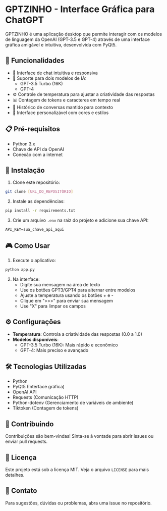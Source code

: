 # GPTZINHO - Interface Gráfica para ChatGPT

GPTZINHO é uma aplicação desktop que permite interagir com os modelos de linguagem da OpenAI (GPT-3.5 e GPT-4) através de uma interface gráfica amigável e intuitiva, desenvolvida com PyQt5.

## 🚀 Funcionalidades

- 💬 Interface de chat intuitiva e responsiva
- 🤖 Suporte para dois modelos de IA:
  - GPT-3.5 Turbo (16K)
  - GPT-4
- ⚙️ Controle de temperatura para ajustar a criatividade das respostas
- 📊 Contagem de tokens e caracteres em tempo real
- 🔄 Histórico de conversas mantido para contexto
- 🎨 Interface personalizável com cores e estilos

## 📋 Pré-requisitos

- Python 3.x
- Chave de API da OpenAI
- Conexão com a internet

## 🔧 Instalação

1. Clone este repositório:
```bash
git clone [URL_DO_REPOSITÓRIO]
```

2. Instale as dependências:
```bash
pip install -r requirements.txt
```

3. Crie um arquivo `.env` na raiz do projeto e adicione sua chave API:
```
API_KEY=sua_chave_api_aqui
```

## 🎮 Como Usar

1. Execute o aplicativo:
```bash
python app.py
```

2. Na interface:
   - Digite sua mensagem na área de texto
   - Use os botões GPT3/GPT4 para alternar entre modelos
   - Ajuste a temperatura usando os botões + e -
   - Clique em ">>>" para enviar sua mensagem
   - Use "X" para limpar os campos

## ⚙️ Configurações

- **Temperatura**: Controla a criatividade das respostas (0.0 a 1.0)
- **Modelos disponíveis**:
  - GPT-3.5 Turbo (16K): Mais rápido e econômico
  - GPT-4: Mais preciso e avançado

## 🛠️ Tecnologias Utilizadas

- Python
- PyQt5 (Interface gráfica)
- OpenAI API
- Requests (Comunicação HTTP)
- Python-dotenv (Gerenciamento de variáveis de ambiente)
- Tiktoken (Contagem de tokens)

## 🤝 Contribuindo

Contribuições são bem-vindas! Sinta-se à vontade para abrir issues ou enviar pull requests.

## 📝 Licença

Este projeto está sob a licença MIT. Veja o arquivo `LICENSE` para mais detalhes.

## 📧 Contato

Para sugestões, dúvidas ou problemas, abra uma issue no repositório.
